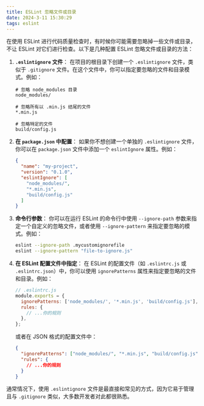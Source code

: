 ```yaml
---
title: ESLint 忽略文件或目录
date: 2024-3-11 15:30:29
tags: eslint
---
```

在使用 ESLint 进行代码质量检查时，有时候你可能需要忽略掉一些文件或目录，不让 ESLint 对它们进行检查。以下是几种配置 ESLint 忽略文件或目录的方法：

1. **`.eslintignore` 文件**：
   在项目的根目录下创建一个 `.eslintignore` 文件，类似于 `.gitignore` 文件。在这个文件中，你可以指定要忽略的文件和目录模式。例如：

   ```
   # 忽略 node_modules 目录
   node_modules/

   # 忽略所有以 .min.js 结尾的文件
   *.min.js

   # 忽略特定的文件
   build/config.js
   ```

2. **在 `package.json` 中配置**：
   如果你不想创建一个单独的 `.eslintignore` 文件，你可以在 `package.json` 文件中添加一个 `eslintIgnore` 属性。例如：

   ```json
   {
     "name": "my-project",
     "version": "0.1.0",
     "eslintIgnore": [
       "node_modules/",
       "*.min.js",
       "build/config.js"
     ]
   }
   ```

3. **命令行参数**：
   你可以在运行 ESLint 的命令行中使用 `--ignore-path` 参数来指定一个自定义的忽略文件，或者使用 `--ignore-pattern` 来指定要忽略的模式。例如：

   ```bash
   eslint --ignore-path .mycustomignorefile
   eslint --ignore-pattern "file-to-ignore.js"
   ```

4. **在 ESLint 配置文件中指定**：
   在 ESLint 的配置文件（如 `.eslintrc.js` 或 `.eslintrc.json`）中，你可以使用 `ignorePatterns` 属性来指定要忽略的文件和目录。例如：

   ```javascript
   // .eslintrc.js
   module.exports = {
     ignorePatterns: ['node_modules/', '*.min.js', 'build/config.js'],
     rules: {
       // ...你的规则
     },
   };
   ```

   或者在 JSON 格式的配置文件中：

   ```json
   {
     "ignorePatterns": ["node_modules/", "*.min.js", "build/config.js"],
     "rules": {
       // ...你的规则
     }
   }
   ```

通常情况下，使用 `.eslintignore` 文件是最直接和常见的方式，因为它易于管理且与 `.gitignore` 类似，大多数开发者对此都很熟悉。